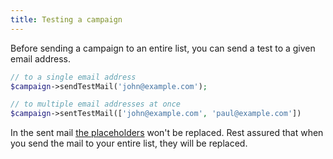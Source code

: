 ```yaml
---
title: Testing a campaign
---
```


Before sending a campaign to an entire list, you can send a test to a given email address.

```php
// to a single email address
$campaign->sendTestMail('john@example.com');

// to multiple email addresses at once
$campaign->sentTestMail(['john@example.com', 'paul@example.com'])
```

In the sent mail [the placeholders](docs/package/working-with-campaigns/creating-a-campaign/#setting-the-content-and-using-placeholders) won't be replaced. Rest assured that when you send the mail to your entire list, they will be replaced.
